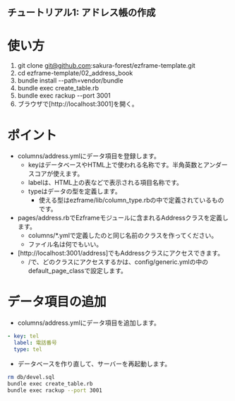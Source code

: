 チュートリアル1: アドレス帳の作成
---

# 使い方

1. git clone git@github.com:sakura-forest/ezframe-template.git
2. cd ezframe-template/02_address_book
3. bundle install --path=vendor/bundle
4. bundle exec create_table.rb
5. bundle exec rackup --port 3001
6. ブラウザで[http://localhost:3001]を開く。

# ポイント

* columns/address.ymlにデータ項目を登録します。
  * keyはデータベースやHTML上で使われる名称です。半角英数とアンダースコアが使えます。
  * labelは、HTML上の表などで表示される項目名称です。
  * typeはデータの型を定義します。
    * 使える型はezframe/lib/column_type.rbの中で定義されているものです。
* pages/address.rbでEzframeモジュールに含まれるAddressクラスを定義します。
  * columns/*.ymlで定義したのと同じ名前のクラスを作ってください。
  * ファイル名は何でもいい。
* [http://localhost:3001/address]でもAddressクラスにアクセスできます。
  * /で、どのクラスにアクセスするかは、config/generic.ymlの中のdefault_page_classで設定します。

# データ項目の追加

* columns/address.ymlにデータ項目を追加します。
  
```yaml
- key: tel
  label: 電話番号
  type: tel
```

* データベースを作り直して、サーバーを再起動します。

```sh
rm db/devel.sql
bundle exec create_table.rb
bundle exec rackup --port 3001
```

